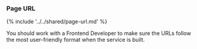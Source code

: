 ### Page URL

{% include '../../shared/page-url.md' %}

You should work with a Frontend Developer to make sure the URLs follow the most user-friendly format when the service is built.
